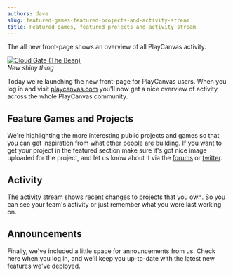 ```yaml
---
authors: dave
slug: featured-games-featured-projects-and-activity-stream
title: Featured games, featured projects and activity stream
---
```


The all new front-page shows an overview of all PlayCanvas activity.

[![Cloud Gate (The Bean)](https://farm1.staticflickr.com/1/414896_925f2c7a1c.jpg)](https://www.flickr.com/photos/josh/414896/)
<br />_New shiny thing_

Today we're launching the new front-page for PlayCanvas users. When you log in and visit [playcanvas.com](https://playcanvas.com) you'll now get a nice overview of activity across the whole PlayCanvas community.

## Feature Games and Projects

We're highlighting the more interesting public projects and games so that you can get inspiration from what other people are building. If you want to get your project in the featured section make sure it's got nice image uploaded for the project, and let us know about it via the [forums](https://forum.playcanvas.com) or [twitter](https://twitter.com/playcanvas).

## Activity

The activity stream shows recent changes to projects that you own. So you can see your team's activity or just remember what you were last working on.

## Announcements

Finally, we've included a little space for announcements from us. Check here when you log in, and we'll keep you up-to-date with the latest new features we've deployed.
